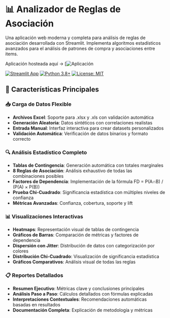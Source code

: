 # 📊 Analizador de Reglas de Asociación

Una aplicación web moderna y completa para análisis de reglas de asociación desarrollada con Streamlit. Implementa algoritmos estadísticos avanzados para el análisis de patrones de compra y asociaciones entre items.

Aplicación hosteada aquí -> [![Aplicación](https://chicuadrado.streamlit.app)

[![Streamlit App](https://static.streamlit.io/badges/streamlit_badge_black_white.svg)](https://share.streamlit.io)
[![Python 3.8+](https://img.shields.io/badge/python-3.8+-blue.svg)](https://www.python.org/downloads/)
[![License: MIT](https://img.shields.io/badge/License-MIT-yellow.svg)](https://opensource.org/licenses/MIT)

## 🚀 Características Principales

### 📥 **Carga de Datos Flexible**
- **Archivos Excel**: Soporte para .xlsx y .xls con validación automática
- **Generación Aleatoria**: Datos sintéticos con correlaciones realistas
- **Entrada Manual**: Interfaz interactiva para crear datasets personalizados
- **Validación Automática**: Verificación de datos binarios y formato correcto

### 🔍 **Análisis Estadístico Completo**
- **Tablas de Contingencia**: Generación automática con totales marginales
- **8 Reglas de Asociación**: Análisis exhaustivo de todas las combinaciones posibles
- **Factores de Dependencia**: Implementación de la fórmula FD = P(A∩B) / (P(A) × P(B))
- **Prueba Chi-Cuadrado**: Significancia estadística con múltiples niveles de confianza
- **Métricas Avanzadas**: Confianza, cobertura, soporte y lift

### 📊 **Visualizaciones Interactivas**
- **Heatmaps**: Representación visual de tablas de contingencia
- **Gráficos de Barras**: Comparación de métricas y factores de dependencia
- **Dispersión con Jitter**: Distribución de datos con categorización por colores
- **Distribución Chi-Cuadrado**: Visualización de significancia estadística
- **Gráficos Comparativos**: Análisis visual de todas las reglas

### 📋 **Reportes Detallados**
- **Resumen Ejecutivo**: Métricas clave y conclusiones principales
- **Análisis Paso a Paso**: Cálculos detallados con fórmulas explicadas
- **Interpretaciones Contextuales**: Recomendaciones automáticas basadas en resultados
- **Documentación Completa**: Explicación de metodología y métricas
